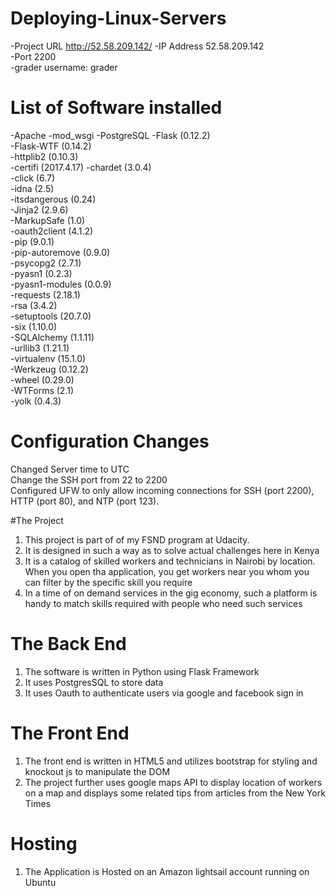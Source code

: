 # Deploying-Linux-Servers

-Project URL http://52.58.209.142/
-IP Address 52.58.209.142  
-Port 2200  
-grader username: grader  

# List of Software installed
-Apache
-mod_wsgi
-PostgreSQL
-Flask (0.12.2)  
-Flask-WTF (0.14.2)  
-httplib2 (0.10.3)  
-certifi (2017.4.17)
-chardet (3.0.4)  
-click (6.7)  
-idna (2.5)  
-itsdangerous (0.24)  
-Jinja2 (2.9.6)  
-MarkupSafe (1.0)  
-oauth2client (4.1.2)  
-pip (9.0.1)  
-pip-autoremove (0.9.0)  
-psycopg2 (2.7.1)  
-pyasn1 (0.2.3)  
-pyasn1-modules (0.0.9)  
-requests (2.18.1)  
-rsa (3.4.2)  
-setuptools (20.7.0)  
-six (1.10.0)  
-SQLAlchemy (1.1.11)  
-urllib3 (1.21.1)  
-virtualenv (15.1.0)  
-Werkzeug (0.12.2)  
-wheel (0.29.0)  
-WTForms (2.1)  
-yolk (0.4.3)  

# Configuration Changes

Changed Server time to UTC  
Change the SSH port from 22 to 2200  
Configured UFW to only allow incoming connections for SSH (port 2200), HTTP (port 80), and NTP (port 123).  

#The Project

1) This project is part of of my FSND program at Udacity. 
2) It is designed in such a way as to solve actual challenges here in Kenya
3) It is a catalog of skilled workers and technicians in Nairobi by location. When you open tha application, you get 
    workers near you whom you can filter by the specific skill you require
4) In a time of on demand services in the gig economy, such a platform is handy to match skills required with people who need such services

# The Back End

1) The software is written in Python using Flask Framework
2) It uses PostgresSQL to store data
3) It uses Oauth to authenticate users via google and facebook sign in

# The Front End

1) The front end is written in HTML5 and utilizes bootstrap for styling and knockout js to manipulate the DOM
2) The project further uses google maps API to display location of workers on a map and displays some related tips from articles from the New York Times

# Hosting
1) The Application is Hosted on an Amazon lightsail account running on Ubuntu
